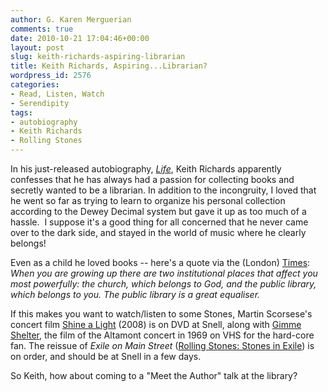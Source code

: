 ```yaml
---
author: G. Karen Merguerian
comments: true
date: 2010-10-21 17:04:46+00:00
layout: post
slug: keith-richards-aspiring-librarian
title: Keith Richards, Aspiring...Librarian?
wordpress_id: 2576
categories:
- Read, Listen, Watch
- Serendipity
tags:
- autobiography
- Keith Richards
- Rolling Stones
---
```


In his just-released autobiography, _[Life](http://www.amazon.com/Life-Keith-Richards/dp/031603438X)_, Keith Richards apparently confesses that he has always had a passion for collecting books and secretly wanted to be a librarian. In addition to the incongruity, I loved that he went so far as trying to learn to organize his personal collection according to the Dewey Decimal system but gave it up as too much of a hassle.  I suppose it's a good thing for all concerned that he never came over to the dark side, and stayed in the world of music where he clearly belongs!

Even as a child he loved books -- here's a quote via the (London) [Times](http://entertainment.timesonline.co.uk/tol/arts_and_entertainment/music/article7086815.ece):
_When you are growing up there are two institutional places that affect you most powerfully: the church, which belongs to God, and the public library, which belongs to you. The public library is a great equaliser._

If this makes you want to watch/listen to some Stones, Martin Scorsese's concert film [Shine a Light](http://nucat.lib.neu.edu:80/record=b2220824~S13) (2008) is on DVD at Snell, along with [Gimme Shelter](http://nucat.lib.neu.edu:80/record=b1643157~S9), the film of the Altamont concert in 1969 on VHS for the hard-core fan. The reissue of _Exile on Main Street_ ([Rolling Stones: Stones in Exile](http://nucat.lib.neu.edu:80/record=b2349641~S9)) is on order, and should be at Snell in a few days.

So Keith, how about coming to a "Meet the Author" talk at the library?
